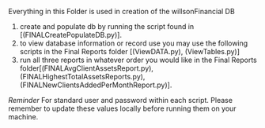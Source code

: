 Everything in this Folder is used in creation of the willsonFinancial DB

1. create and populate db by running the script found in [(FINALCreatePopulateDB.py)].
3. to view database information or record use you may use the following scripts in the Final Reports folder [(ViewDATA.py), (ViewTables.py)]
2. run all three reports in whatever order you would like in the Final Reports folder[(FINALAvgClientAssetsReport.py), (FINALHighestTotalAssetsReports.py), (FINALNewClientsAddedPerMonthReport.py)]. 

*Reminder*
For standard user and password within each script. Please remember to update these values locally before running them on your machine.